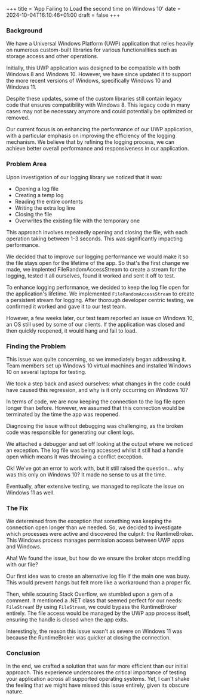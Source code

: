 +++
title = 'App Failing to Load the second time on Windows 10'
date = 2024-10-04T16:10:46+01:00
draft = false
+++

### Background

We have a Universal Windows Platform (UWP) application that relies heavily on numerous custom-built libraries for various functionalities such as storage access and other operations.

Initially, this UWP application was designed to be compatible with both Windows 8 and Windows 10. However, we have since updated it to support the more recent versions of Windows, specifically Windows 10 and Windows 11.

Despite these updates, some of the custom libraries still contain legacy code that ensures compatibility with Windows 8. This legacy code in many cases may not be necessary anymore and could potentially be optimized or removed.

Our current focus is on enhancing the performance of our UWP application, with a particular emphasis on improving the efficiency of the logging mechanism. We believe that by refining the logging process, we can achieve better overall performance and responsiveness in our application.

### Problem Area

Upon investigation of our logging library we noticed that it was:

- Opening a log file
- Creating a temp log
- Reading the entire contents
- Writing the extra log line
- Closing the file
- Overwrites the existing file with the temporary one

This approach involves repeatedly opening and closing the file, with each operation taking between 1-3 seconds. This was significantly impacting performance.

We decided that to improve our logging performance we would make it so the file stays open for the lifetime of the app. So that's the first change we made, we implented FileRandomAccessStream to create a stream for the logging, tested it all ourselves, found it worked and sent it off to test.

To enhance logging performance, we decided to keep the log file open for the application's lifetime. We implemented `FileRandomAccessStream` to create a persistent stream for logging. After thorough developer centric testing, we confirmed it worked and gave it to our test team.

However, a few weeks later, our test team reported an issue on Windows 10, an OS still used by some of our clients. If the application was closed and then quickly reopened, it would hang and fail to load.

### Finding the Problem

This issue was quite concerning, so we immediately began addressing it. Team members set up Windows 10 virtual machines and installed Windows 10 on several laptops for testing.

We took a step back and asked ourselves: what changes in the code could have caused this regression, and why is it only occurring on Windows 10?

In terms of code, we are now keeping the connection to the log file open longer than before. However, we assumed that this connection would be terminated by the time the app was reopened.

Diagnosing the issue without debugging was challenging, as the broken code was responsible for generating our client logs.

We attached a debugger and set off looking at the output where we noticed an exception. The log file was being accessed whilst it still had a handle open which means it was throwing a conflict exception.

Ok! We've got an error to work with, but it still raised the question... why was this only on Windows 10? It made no sense to us at the time.

Eventually, after extensive testing, we managed to replicate the issue on Windows 11 as well.

### The Fix

We determined from the exception that something was keeping the connection open longer than we needed. So, we decided to investigate which processes were active and discovered the culprit: the RuntimeBroker. This Windows process manages permission access between UWP apps and Windows.

Aha! We found the issue, but how do we ensure the broker stops meddling with our file?

Our first idea was to create an alternative log file if the main one was busy. This would prevent hangs but felt more like a workaround than a proper fix.

Then, while scouring Stack Overflow, we stumbled upon a gem of a comment. It mentioned a .NET class that seemed perfect for our needs: `FileStream`! By using `FileStream`, we could bypass the RuntimeBroker entirely. The file access would be managed by the UWP app process itself, ensuring the handle is closed when the app exits.

Interestingly, the reason this issue wasn't as severe on Windows 11 was because the RuntimeBroker was quicker at closing the connection.

### Conclusion

In the end, we crafted a solution that was far more efficient than our initial approach. This experience underscores the critical importance of testing your application across all supported operating systems. Yet, I can't shake the feeling that we might have missed this issue entirely, given its obscure nature.
